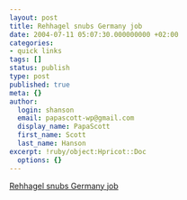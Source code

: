```yaml
---
layout: post
title: Rehhagel snubs Germany job
date: 2004-07-11 05:07:30.000000000 +02:00
categories:
- quick links
tags: []
status: publish
type: post
published: true
meta: {}
author:
  login: shanson
  email: papascott-wp@gmail.com
  display_name: PapaScott
  first_name: Scott
  last_name: Hanson
excerpt: !ruby/object:Hpricot::Doc
  options: {}
---
```

<p><a href="http://sports.yahoo.com/sow/news;_ylc=X3oDMTBpYnF0a2UxBF9TAzk1ODYzNTkwBHNlYwN0bQ--?slug=afp-fbl_wc2006_gre_ger&prov=afp&type=lgns" title="Good for him!">Rehhagel snubs Germany job</a></p>
